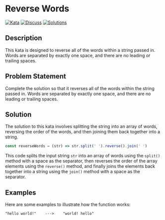 # Reverse Words

[![Kata](https://img.shields.io/badge/Kata-Reverse%20Words-blue)](https://www.codewars.com/kata/51c8991dee245d7ddf00000e/)
[![Discuss](https://img.shields.io/badge/Discuss-Reverse%20Words-green)](https://www.codewars.com/kata/51c8991dee245d7ddf00000e/discuss)
[![Solutions](https://img.shields.io/badge/Solutions-Reverse%20Words-red)](https://www.codewars.com/kata/51c8991dee245d7ddf00000e/solutions)

## Description

This kata is designed to reverse all of the words within a string passed in. Words are separated by exactly one space, and there are no leading or trailing spaces.

## Problem Statement

Complete the solution so that it reverses all of the words within the string passed in. Words are separated by exactly one space, and there are no leading or trailing spaces.

## Solution

The solution to this kata involves splitting the string into an array of words, reversing the order of the words, and then joining them back together into a string.

```javascript
const reverseWords = (str) => str.split(' ').reverse().join(' ')
```

This code splits the input string `str` into an array of words using the `split()` method with a space as the separator, then reverses the order of the array elements using the `reverse()` method, and finally joins the elements back together into a string using the `join()` method with a space as the separator.

## Examples

Here are some examples to illustrate how the function works:

```
"hello world!"    --->    "world! hello"
```
